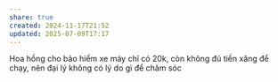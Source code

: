 ```yaml
---
share: true
created: 2024-11-17T21:52
updated: 2025-07-09T17:17
---
```

Hoa hồng cho bảo hiểm xe máy chỉ có 20k, còn không đủ tiền xăng để chạy, nên đại lý không có lý do gì để chăm sóc
